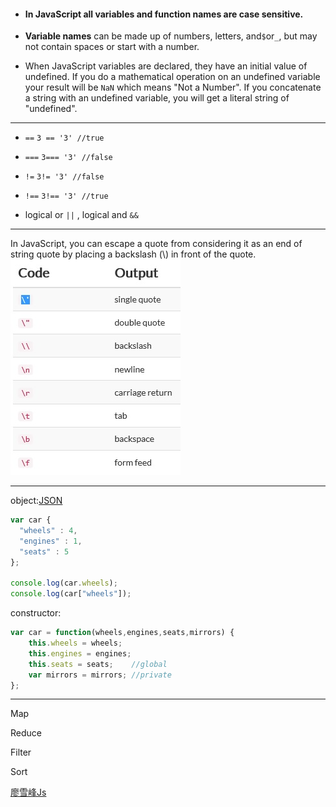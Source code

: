 * #### In JavaScript all variables and function names are case sensitive.
* **Variable names** can be made up of numbers, letters, and`$`or`_`, but may not contain spaces or start with a number.

* When JavaScript variables are declared, they have an initial value of undefined. If you do a mathematical operation on an undefined variable your result will be `NaN` which means "Not a Number". If you concatenate a string with an undefined variable, you will get a literal string of "undefined".

---

* `==`    `3 == '3' //true`

* `===`    `3=== '3' //false`

* `!=`     `3!= '3' //false`

* `!==`    `3!== '3' //true`

* logical or `||`  ,  logical and `&&`

---

In JavaScript, you can escape a quote from considering it as an end of string quote by placing a backslash \(\\) in front of the quote.                                                                                                                                            ![](/assets/无标题.jpg)

---

object:[JSON](http://www.json.org/)

```js
var car {
  "wheels" : 4,
  "engines" : 1,
  "seats" : 5
};

console.log(car.wheels);
console.log(car["wheels"]);
```

constructor:

```js
var car = function(wheels,engines,seats,mirrors) {
    this.wheels = wheels;
    this.engines = engines;
    this.seats = seats;    //global
    var mirrors = mirrors; //private
};
```

---

Map

Reduce

Filter

Sort

[廖雪峰Js](https://www.liaoxuefeng.com/wiki/001434446689867b27157e896e74d51a89c25cc8b43bdb3000)

